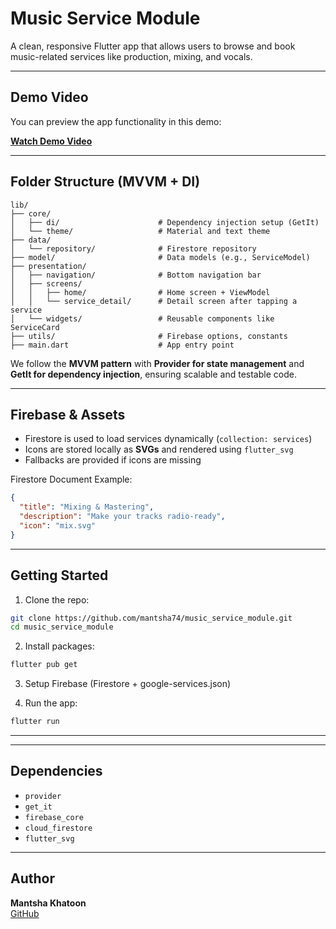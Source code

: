 #  Music Service Module

A clean, responsive Flutter app that allows users to browse and book music-related services like production, mixing, and vocals.

---

##  Demo Video

You can preview the app functionality in this demo:

 **[Watch Demo Video](https://drive.google.com/file/d/1g3kI82MAKBMKK7hQvIrrz0N1AvPCmJF9/view?usp=sharing)**

---

##  Folder Structure (MVVM + DI)


```
lib/
├── core/
│   ├── di/                      # Dependency injection setup (GetIt)
│   └── theme/                   # Material and text theme
├── data/
│   └── repository/              # Firestore repository
├── model/                       # Data models (e.g., ServiceModel)
├── presentation/
│   ├── navigation/              # Bottom navigation bar
│   ├── screens/
│   │   ├── home/                # Home screen + ViewModel
│   │   └── service_detail/      # Detail screen after tapping a service
│   └── widgets/                 # Reusable components like ServiceCard
├── utils/                       # Firebase options, constants
├── main.dart                    # App entry point
```


We follow the **MVVM pattern** with **Provider for state management** and **GetIt for dependency injection**, ensuring scalable and testable code.

---

##  Firebase & Assets

- Firestore is used to load services dynamically (`collection: services`)
- Icons are stored locally as **SVGs** and rendered using `flutter_svg`
- Fallbacks are provided if icons are missing

Firestore Document Example:
```json
{
  "title": "Mixing & Mastering",
  "description": "Make your tracks radio-ready",
  "icon": "mix.svg"
}
```

---

##  Getting Started

1. Clone the repo:
```bash
git clone https://github.com/mantsha74/music_service_module.git
cd music_service_module
```

2. Install packages:
```bash
flutter pub get
```

3. Setup Firebase (Firestore + google-services.json)

4. Run the app:
```bash
flutter run
```

---



---

##  Dependencies

- `provider`
- `get_it`
- `firebase_core`
- `cloud_firestore`
- `flutter_svg`

---

##  Author

**Mantsha Khatoon**  
[GitHub](https://github.com/mantsha74)

